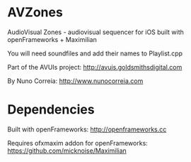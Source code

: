 # AVZones
AudioVisual Zones - audiovisual sequencer for iOS built with openFrameworks + Maximilian


You will need soundfiles and add their names to Playlist.cpp

Part of the AVUIs project:
http://avuis.goldsmithsdigital.com

By Nuno Correia:
http://www.nunocorreia.com

# Dependencies
Built with openFrameworks: http://openframeworks.cc

Requires ofxmaxim addon for openFrameworks: https://github.com/micknoise/Maximilian
